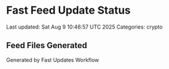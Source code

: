 # Fast Feed Update Status
Last updated: Sat Aug  9 10:46:57 UTC 2025
Categories: crypto

## Feed Files Generated

Generated by Fast Updates Workflow
